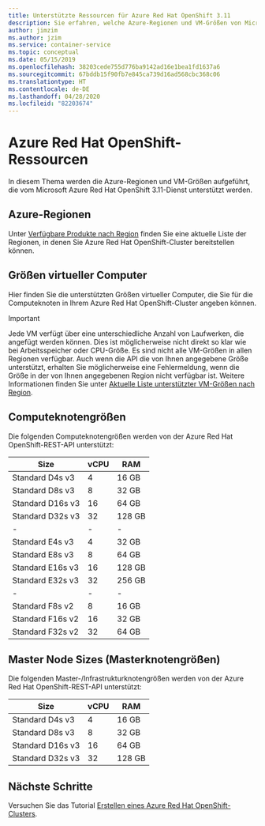 ```yaml
---
title: Unterstützte Ressourcen für Azure Red Hat OpenShift 3.11
description: Sie erfahren, welche Azure-Regionen und VM-Größen von Microsoft Azure Red Hat OpenShift unterstützt werden.
author: jimzim
ms.author: jzim
ms.service: container-service
ms.topic: conceptual
ms.date: 05/15/2019
ms.openlocfilehash: 38203cede755d776ba9142ad16e1bea1fd1637a6
ms.sourcegitcommit: 67bddb15f90fb7e845ca739d16ad568cbc368c06
ms.translationtype: HT
ms.contentlocale: de-DE
ms.lasthandoff: 04/28/2020
ms.locfileid: "82203674"
---
```

# <a name="azure-red-hat-openshift-resources"></a>Azure Red Hat OpenShift-Ressourcen

In diesem Thema werden die Azure-Regionen und VM-Größen aufgeführt, die vom Microsoft Azure Red Hat OpenShift 3.11-Dienst unterstützt werden.

## <a name="azure-regions"></a>Azure-Regionen

Unter [Verfügbare Produkte nach Region](https://azure.microsoft.com/global-infrastructure/services/?products=openshift&regions=all) finden Sie eine aktuelle Liste der Regionen, in denen Sie Azure Red Hat OpenShift-Cluster bereitstellen können.

## <a name="virtual-machine-sizes"></a>Größen virtueller Computer

Hier finden Sie die unterstützten Größen virtueller Computer, die Sie für die Computeknoten in Ihrem Azure Red Hat OpenShift-Cluster angeben können.

> [!Important]
> Jede VM verfügt über eine unterschiedliche Anzahl von Laufwerken, die angefügt werden können. Dies ist möglicherweise nicht direkt so klar wie bei Arbeitsspeicher oder CPU-Größe.
> Es sind nicht alle VM-Größen in allen Regionen verfügbar. Auch wenn die API die von Ihnen angegebene Größe unterstützt, erhalten Sie möglicherweise eine Fehlermeldung, wenn die Größe in der von Ihnen angegebenen Region nicht verfügbar ist.
> Weitere Informationen finden Sie unter [Aktuelle Liste unterstützter VM-Größen nach Region](https://azure.microsoft.com/global-infrastructure/services/?products=virtual-machines).

## <a name="compute-node-sizes"></a>Computeknotengrößen

Die folgenden Computeknotengrößen werden von der Azure Red Hat OpenShift-REST-API unterstützt:

|Size|vCPU|RAM|
|-|-|-|
|Standard D4s v3|4|16 GB|
|Standard D8s v3|8|32 GB|
|Standard D16s v3|16|64 GB|
|Standard D32s v3|32|128 GB|
|-|-|-|
|Standard E4s v3|4|32 GB|
|Standard E8s v3|8|64 GB|
|Standard E16s v3|16|128 GB|
|Standard E32s v3|32|256 GB|
|-|-|-|
|Standard F8s v2|8|16 GB|
|Standard F16s v2|16|32 GB|
|Standard F32s v2|32|64 GB|

## <a name="master-node-sizes"></a>Master Node Sizes (Masterknotengrößen)

Die folgenden Master-/Infrastrukturknotengrößen werden von der Azure Red Hat OpenShift-REST-API unterstützt:

|Size|vCPU|RAM|
|-|-|-|
|Standard D4s v3|4|16 GB|
|Standard D8s v3|8|32 GB|
|Standard D16s v3|16|64 GB|
|Standard D32s v3|32|128 GB|

## <a name="next-steps"></a>Nächste Schritte

Versuchen Sie das Tutorial [Erstellen eines Azure Red Hat OpenShift-Clusters](tutorial-create-cluster.md).

